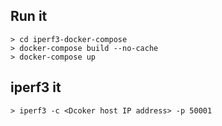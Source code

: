 ## Run it

```shell
> cd iperf3-docker-compose
> docker-compose build --no-cache
> docker-compose up
```

## iperf3 it

```shell
> iperf3 -c <Dcoker host IP address> -p 50001
```
